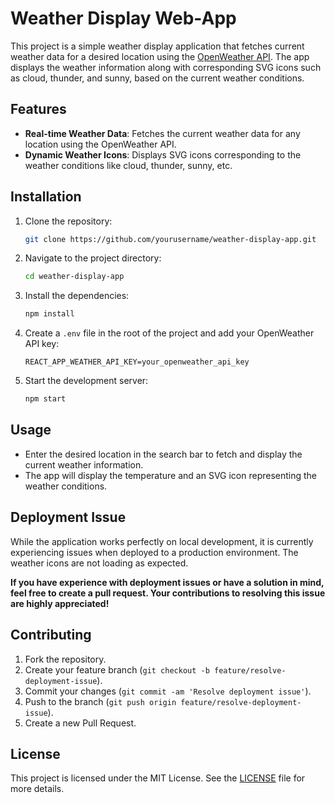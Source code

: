 # Weather Display Web-App

This project is a simple weather display application that fetches current weather data for a desired location using the [OpenWeather API](https://openweathermap.org/current). The app displays the weather information along with corresponding SVG icons such as cloud, thunder, and sunny, based on the current weather conditions.

## Features

- **Real-time Weather Data**: Fetches the current weather data for any location using the OpenWeather API.
- **Dynamic Weather Icons**: Displays SVG icons corresponding to the weather conditions like cloud, thunder, sunny, etc.


## Installation

1. Clone the repository:
   ```bash
   git clone https://github.com/yourusername/weather-display-app.git
   ```
2. Navigate to the project directory:
   ```bash
   cd weather-display-app
   ```
3. Install the dependencies:
   ```bash
   npm install
   ```
4. Create a `.env` file in the root of the project and add your OpenWeather API key:
   ```plaintext
   REACT_APP_WEATHER_API_KEY=your_openweather_api_key
   ```
5. Start the development server:
   ```bash
   npm start
   ```

## Usage

- Enter the desired location in the search bar to fetch and display the current weather information.
- The app will display the temperature and an SVG icon representing the weather conditions.

## Deployment Issue

While the application works perfectly on local development, it is currently experiencing issues when deployed to a production environment. The weather icons are not loading as expected.

**If you have experience with deployment issues or have a solution in mind, feel free to create a pull request. Your contributions to resolving this issue are highly appreciated!**

## Contributing

1. Fork the repository.
2. Create your feature branch (`git checkout -b feature/resolve-deployment-issue`).
3. Commit your changes (`git commit -am 'Resolve deployment issue'`).
4. Push to the branch (`git push origin feature/resolve-deployment-issue`).
5. Create a new Pull Request.

## License

This project is licensed under the MIT License. See the [LICENSE](LICENSE) file for more details.

